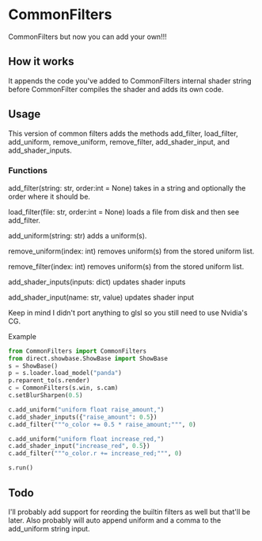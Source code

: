 # CommonFilters
CommonFilters but now you can add your own!!!

## How it works 
It appends the code you've added to CommonFilters internal shader string before CommonFilter compiles the shader and adds its own code.

## Usage
This version of common filters adds the methods add_filter, load_filter, add_uniform, remove_uniform, remove_filter, add_shader_input, and add_shader_inputs.

### Functions
add_filter(string: str, order:int = None) takes in a string and optionally the order where it should be.

load_filter(file: str, order:int = None) loads a file from disk and then see add_filter.

add_uniform(string: str) adds a uniform(s).

remove_uniform(index: int) removes uniform(s) from the stored uniform list.

remove_filter(index: int) removes uniform(s) from the stored uniform list.

add_shader_inputs(inputs: dict) updates shader inputs

add_shader_input(name: str, value) updates shader input

Keep in mind I didn't port anything to glsl so you still need to use Nvidia's CG.

Example
```python
from CommonFilters import CommonFilters
from direct.showbase.ShowBase import ShowBase
s = ShowBase()
p = s.loader.load_model("panda")
p.reparent_to(s.render)
c = CommonFilters(s.win, s.cam)
c.setBlurSharpen(0.5)

c.add_uniform("uniform float raise_amount,")
c.add_shader_inputs({"raise_amount": 0.5})
c.add_filter("""o_color += 0.5 * raise_amount;""", 0)

c.add_uniform("uniform float increase_red,")
c.add_shader_input("increase_red", 0.5})
c.add_filter("""o_color.r += increase_red;""", 0)

s.run()
```
## Todo
I'll probably add support for reording the builtin filters as well but that'll be later. Also probably will auto append uniform and a comma to the add_uniform string input.
